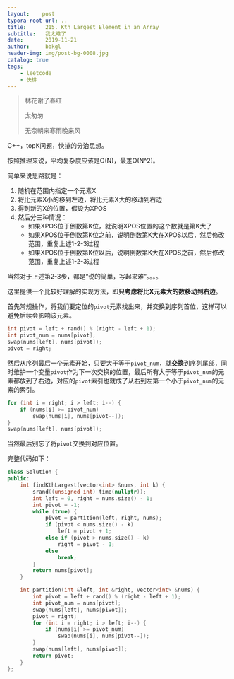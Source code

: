 ```yaml
---
layout:    post
typora-root-url: ..
title:      215. Kth Largest Element in an Array
subtitle:   我太难了
date:       2019-11-21
author:     bbkgl
header-img: img/post-bg-0008.jpg
catalog: true
tags:
    - leetcode
    - 快排
---
```


>林花谢了春红
>
>太匆匆
>
>无奈朝来寒雨晚来风

C++，topK问题，快排的分治思想。

按照推理来说，平均复杂度应该是O(N)，最差O(N^2)。

简单来说思路就是：

1. 随机在范围内指定一个元素X
2. 将比元素X小的移到左边，将比元素X大的移动到右边
3. 得到新的X的位置，假设为XPOS
4. 然后分三种情况：
   - 如果XPOS位于倒数第K位，就说明XPOS位置的这个数就是第K大了
   - 如果XPOS位于倒数第K位之前，说明倒数第K大在XPOS以后，然后修改范围，重复上述1-2-3过程
   - 如果XPOS位于倒数第K位以后，说明倒数第K大在XPOS之前，然后修改范围，重复上述1-2-3过程

当然对于上述第2-3步，都是“说的简单，写起来难”。。。。

这里提供一个比较好理解的实现方法，即**只考虑将比X元素大的数移动到右边**。

首先常规操作，将我们要定位的`pivot`元素找出来，并交换到序列首位，这样可以避免后续会影响该元素。

```cpp
int pivot = left + rand() % (right - left + 1);
int pivot_num = nums[pivot];
swap(nums[left], nums[pivot]);
pivot = right;
```

然后从序列最后一个元素开始，只要大于等于`pivot_num`，就**交换**到序列尾部，同时维护一个变量`pivot`作为下一次交换的位置，最后所有大于等于`pivot_num`的元素都放到了右边，对应的`pivot`索引也就成了从右到左第一个小于`pivot_num`的元素的索引。

```cpp
for (int i = right; i > left; i--) {
    if (nums[i] >= pivot_num) 
        swap(nums[i], nums[pivot--]);
}
swap(nums[left], nums[pivot]);
```

当然最后别忘了将`pivot`交换到对应位置。

完整代码如下：

```cpp
class Solution {
public:
    int findKthLargest(vector<int> &nums, int k) {
        srand((unsigned int) time(nullptr));
        int left = 0, right = nums.size() - 1;
        int pivot = -1;
        while (true) {
            pivot = partition(left, right, nums);
            if (pivot < nums.size() - k)
                left = pivot + 1;
            else if (pivot > nums.size() - k)
                right = pivot - 1;
            else
                break;
        }
        return nums[pivot];
    }

    int partition(int &left, int &right, vector<int> &nums) {
        int pivot = left + rand() % (right - left + 1);
        int pivot_num = nums[pivot];
        swap(nums[left], nums[pivot]);
        pivot = right;
        for (int i = right; i > left; i--) {
            if (nums[i] >= pivot_num) 
                swap(nums[i], nums[pivot--]);
        }
        swap(nums[left], nums[pivot]);
        return pivot;
    }
};
```


